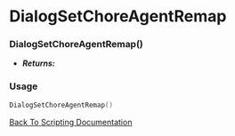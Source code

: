 # DialogSetChoreAgentRemap

### DialogSetChoreAgentRemap()
- ***Returns:*** 

### Usage

```Lua
DialogSetChoreAgentRemap()
```


[Back To Scripting Documentation](../README.md)
